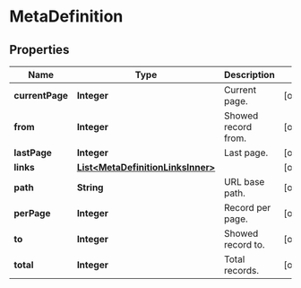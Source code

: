 

# MetaDefinition


## Properties

| Name | Type | Description | Notes |
|------------ | ------------- | ------------- | -------------|
|**currentPage** | **Integer** | Current page. |  [optional] |
|**from** | **Integer** | Showed record from. |  [optional] |
|**lastPage** | **Integer** | Last page. |  [optional] |
|**links** | [**List&lt;MetaDefinitionLinksInner&gt;**](MetaDefinitionLinksInner.md) |  |  [optional] |
|**path** | **String** | URL base path. |  [optional] |
|**perPage** | **Integer** | Record per page. |  [optional] |
|**to** | **Integer** | Showed record to. |  [optional] |
|**total** | **Integer** | Total records. |  [optional] |



